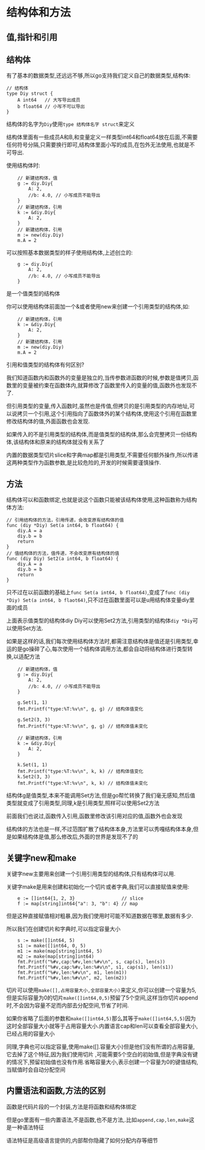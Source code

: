 # 结构体和方法
## 值,指针和引用

## 结构体
有了基本的数据类型,还远远不够,所以go支持我们定义自己的数据类型,结构体:
```
// 结构体
type Diy struct {
    A int64   // 大写导出成员
    b float64 // 小写不可以导出
}
```

结构体的名字为`Diy`使用`type 结构体名字 struct`来定义

结构体里面有一些成员A和B,和变量定义一样类型int64和float64放在后面,不需要任何符号分隔,只需要换行即可,结构体里面小写的成员,在包外无法使用,也就是不可导出.

使用结构体时:
```
    // 新建结构体，值
    g := diy.Diy{
        A: 2,
        //b: 4.0, // 小写成员不能导出
    }
    // 新建结构体，引用
    k := &diy.Diy{
        A: 2,
    }
    // 新建结构体，引用
    m := new(diy.Diy)
    m.A = 2
```

可以按照基本数据类型的样子使用结构体,上述创立的:
```
    g := diy.Diy{
        A: 2,
        //b: 4.0, // 小写成员不能导出
    }
```

是一个值类型的结构体

你可以使用结构体前面加一个&或者使用new来创建一个引用类型的结构体,如:
```
    // 新建结构体，引用
    k := &diy.Diy{
        A: 2,
    }
    // 新建结构体，引用
    m := new(diy.Diy)
    m.A = 2
```

引用和值类型的结构体有何区别?

我们知道函数内和函数外的变量是独立的,当传参数进函数的时候,参数是值拷贝,函数里的变量被约束在函数体内,就算修改了函数里传入的变量的值,函数外也发现不了.

但引用类型的变量,传入函数时,虽然也是传值,但拷贝的是引用类型的内存地址,可以说拷贝一个引用,这个引用指向了函数体外的某个结构体,使用这个引用在函数里修改结构体的值,外面函数也会发现.

如果传入的不是引用类型的结构体,而是值类型的结构体,那么会完整拷贝一份结构体,该结构体和原来的结构体就没有关系了

内置的数据类型切片slice和字典map都是引用类型,不需要任何额外操作,所以传递这两种类型作为函数参数,是比较危险的,开发的时候需要谨慎操作.

## 方法
结构体可以和函数绑定,也就是说这个函数只能被该结构体使用,这种函数称为结构体方法:
```
// 引用结构体的方法，引用传递，会改变原有结构体的值
func (diy *Diy) Set(a int64, b float64) {
    diy.A = a
    diy.b = b
    return
}
// 值结构体的方法，值传递，不会改变原有结构体的值
func (diy Diy) Set2(a int64, b float64) {
    diy.A = a
    diy.b = b
    return
}
```

只不过在以前函数的基础上`func Set(a int64, b float64)`,变成了`func (diy *Diy) Set(a int64, b flaot64)`,只不过在函数里面可以是u用结构体变量diy里面的成员

上面表示值类型的结构体diy Diy可以使用Set2方法,引用类型的结构体`diy *Diy`可以使用Set方法.

如果是这样的话,我们每次使用结构体方法时,都需注意结构体是值还是引用类型,幸运的是go操碎了心,每次使用一个结构体调用方法,都会自动将结构体进行类型转换,以适配方法
```
    // 新建结构体，值
    g := diy.Diy{
        A: 2,
        //b: 4.0, // 小写成员不能导出
    }

    g.Set(1, 1)
    fmt.Printf("type:%T:%v\n", g, g) // 结构体值变化

    g.Set2(3, 3)
    fmt.Printf("type:%T:%v\n", g, g) // 结构体值未变化

    // 新建结构体，引用
    k := &diy.Diy{
        A: 2,
    }

    k.Set(1, 1)
    fmt.Printf("type:%T:%v\n", k, k) // 结构体值变化
    k.Set2(3, 3)
    fmt.Printf("type:%T:%v\n", k, k) // 结构体值未变化
```

结构体g是值类型,本来不能调用Set方法,但是go帮忙转换了我们毫无感知,然后值类型就变成了引用类型,同理,k是引用类型,照样可以使用Set2方法

前面我们也说过,函数传入引用,函数里修改该引用对应的值,函数外也会发现

结构体的方法也是一样,不过范围扩散了结构体本身,方法里可以秀嘎结构体本身,但是如果结构体是值,那么修改后,外面的世界是发现不了的

## 关键字new和make
关键字new主要用来创建一个引用引用类型的结构体,只有结构体可以用.

关键字make是用来创建和初始化一个切片或者字典,我们可以直接赋值来使用:
```
    e := []int64{1, 2, 3}                 // slice
    f := map[string]int64{"a": 3, "b": 4} // map
```

但是这种直接赋值相对粗暴,因为我们使用时可能不知道数据在哪里,数据有多少.

所以我们在创建切片和字典时,可以指定容量大小
```
    s := make([]int64, 5)
    s1 := make([]int64, 0, 5)
    m1 := make(map[string]int64, 5)
    m2 := make(map[string]int64)
    fmt.Printf("%#v,cap:%#v,len:%#v\n", s, cap(s), len(s))
    fmt.Printf("%#v,cap:%#v,len:%#v\n", s1, cap(s1), len(s1))
    fmt.Printf("%#v,len:%#v\n", m1, len(m1))
    fmt.Printf("%#v,len:%#v\n", m2, len(m2))
```

切片可以使用`make([],占用容量大小,全部容量大小)`来定义,你可以创建一个容量为5,但是实际容量为0的切片`make([]int64,0,5)`预留了5个空间,这样当你切片append时,不会因为容量不足而内部去分配空间,节省了时间.

如果你省略了后面的参数和`make([]int64,5)`那么其等于`make([]int64,5,5)`因为这时全部容量大小就等于占用容量大小.内置语言cap和len可以查看全部容量大小,已经占用的容量大小

同理,字典也可以指定容量,使用make([].容量大小)但是他们没有所谓的占用容量,它去掉了这个特征,因为我们使用切片
,可能需要5个空白的初始值,但是字典没有键的情况下,预留初始值也没有作用.省略容量大小,表示创建一个容量为0的键值结构,当赋值时会自动分配空间

## 内置语法和函数,方法的区别
函数是代码片段的一个封装,方法是将函数和结构体绑定

但是go里面有一些内置语法,不是函数,也不是方法,.比如`append,cap,len,make`这是一种语法特征

语法特征是高级语言提供的,内部帮你隐藏了如何分配内存等细节